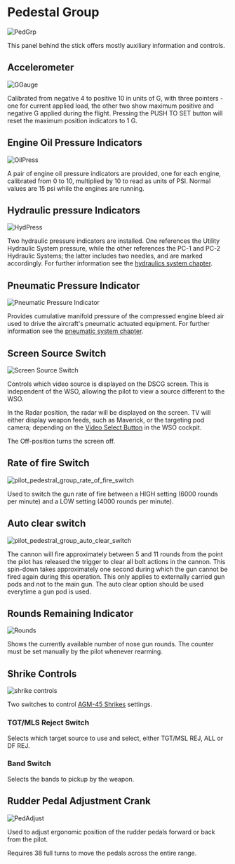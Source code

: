 # Pedestal Group

![PedGrp](../../img/PedGrp.jpg)

This panel behind the stick offers mostly auxiliary information and controls.

## Accelerometer

![GGauge](../../img/GGauge.jpg)

Calibrated from negative 4 to positive 10 in units of G, with three pointers -
one for current applied load, the other two show maximum positive and negative G
applied during the flight. Pressing the PUSH TO SET button will reset the
maximum position indicators to 1 G.

## Engine Oil Pressure Indicators

![OilPress](../../img/OilPress.jpg)

A pair of engine oil pressure indicators are provided, one for each engine,
calibrated from 0 to 10, multiplied by 10 to read as units of PSI. Normal values are 15 psi while
the engines are running.

## Hydraulic pressure Indicators

![HydPress](../../img/HydPress.jpg)

Two hydraulic pressure indicators are installed. One references the Utility
Hydraulic System pressure, while the other references the PC-1 and PC-2
Hydraulic Systems; the latter includes two needles, and are marked accordingly. For further
information see the [hydraulics system chapter](../../systems/hydraulics.md).

## Pneumatic Pressure Indicator

![Pneumatic Pressure Indicator](../../img/Pneum.jpg)

Provides cumulative manifold pressure of the compressed engine bleed air used to
drive the aircraft's pneumatic actuated equipment. For further information see the [pneumatic system
chapter](../../systems/pneumatics.md).

## Screen Source Switch

![Screen Source Switch](../../img/pilot_screen_mode_switch.jpg)

Controls which video source is displayed on the DSCG screen.
This is independent of the WSO, allowing the pilot to view a source different to the WSO.

In the Radar position, the radar will be displayed on the screen. TV will either
display weapon feeds, such as Maverick, or the targeting pod camera;
depending on the [Video Select Button](../wso/left_sub_panel.md#video-select-button)
in the WSO cockpit.

The Off-position turns the screen off.

## Rate of fire Switch

![pilot_pedestral_group_rate_of_fire_switch](../../img/pilot_pedestral_group_rate_of_fire.jpg)

Used to switch the gun rate of fire between a HIGH setting (6000 rounds per minute) and a LOW
setting (4000 rounds per minute).

## Auto clear switch

![pilot_pedestral_group_auto_clear_switch](../../img/pilot_pedestral_group_auto_clear_switch.jpg)

The cannon will fire approximately between 5 and 11 rounds from the point the pilot has released the
trigger to clear all bolt actions in the cannon. This spin-down takes approximately one second
during which the gun cannot be fired again during this operation. This only applies to externally
carried gun pods and not to the main gun. The auto clear option should be used everytime a gun
pod is used.

## Rounds Remaining Indicator

![Rounds](../../img/Rounds.jpg)

Shows the currently available number of nose gun rounds. The counter must be set
manually by the pilot whenever rearming.

## Shrike Controls

![shrike controls](../../img/pilot_shrike_controls.jpg)

Two switches to control [AGM-45 Shrikes](../../stores/air_to_ground/missiles/shrike.md)
settings.

### TGT/MLS Reject Switch

Selects which target source to use and select, either TGT/MSL REJ, ALL or DF REJ.

### Band Switch

Selects the bands to pickup by the weapon.

## Rudder Pedal Adjustment Crank

![PedAdjust](../../img/PedAdjust.jpg)

Used to adjust ergonomic position of the rudder pedals forward or back from the
pilot.

Requires 38 full turns to move the pedals across the entire range.
